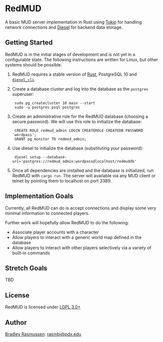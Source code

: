 # RedMUD

A basic MUD server implementation in Rust using [Tokio](https://tokio.rs/) for handling network
connections and [Diesel](https://diesel.rs/) for backend data storage.

## Getting Started

RedMUD is in the initial stages of development and is not yet in a configurable state. The
following instructions are written for Linux, but other systems should be possible.

1. RedMUD requires a stable version of [Rust](https://www.rust-lang.org/en-US/), PostgreSQL 10 and
[`diesel_cli`](https://github.com/diesel-rs/diesel/tree/master/diesel_cli).

1. Create a database cluster and log into the database as the `postgres` superuser:

        sudo pg_createcluster 10 main --start
        sudo -u postgres psql postgres

1. Create an administrative role for the RedMUD database (choosing a secure password).
We will use this role to initialize the database:

        CREATE ROLE redmud_admin LOGIN CREATEROLE CREATEDB PASSWORD 'wordpass';
        GRANT pg_monitor TO redmud_admin;

1. Use diesel to initialize the database (substituting your password):

        diesel setup --database-url='postgres://redmud_admin:wordpass@localhost/redmuddb'

1. Once all dependencies are installed and the database is initialized, run RedMUD with `cargo run`.
The server will available via any MUD client or telnet by pointing them to localhost on port 3389.

## Implementation Goals

Currently, all RedMUD can do is accept connections and display some very minimal information to
connected players.

Further work will hopefully allow RedMUD to do the following:

* Associate player accounts with a character
* Allow players to interact with a generic world map defined in the database
* Allow players to interact with other players selectively via a variety of built-in commands

## Stretch Goals

TBD

## License

RedMUD is licensed under [LGPL 3.0+](LICENSE)

## Author

[Bradley Rasmussen](https://github.com/bajr): rasmbj@pdx.edu

